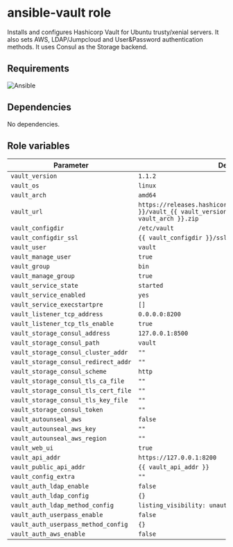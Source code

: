 # ansible-vault role
Installs and configures Hashicorp Vault for Ubuntu trusty/xenial servers. It also sets AWS, LDAP/Jumpcloud and User&Password authentication methods. It uses Consul as the Storage backend.

## Requirements
![Ansible](https://img.shields.io/badge/ansible-2.8.2-green)

## Dependencies
No dependencies.


## Role variables
| Parameter    | Default |
|--------------|----------|
| `vault_version` | `1.1.2` |
| `vault_os` | `linux` |
| `vault_arch` | `amd64` |
| `vault_url` | `https://releases.hashicorp.com/vault/{{vault_version }}/vault_{{ vault_version }}_{{ vault_os }}_{{ vault_arch }}.zip` |
| `vault_configdir` | `/etc/vault` |
| `vault_configdir_ssl` | `{{ vault_configdir }}/ssl` |
| `vault_user` | `vault` |
| `vault_manage_user` | `true` |
| `vault_group` | `bin` |
| `vault_manage_group` | `true` |
| `vault_service_state` | `started` |
| `vault_service_enabled` | `yes` |
| `vault_service_execstartpre` | `[]` |
| `vault_listener_tcp_address` | `0.0.0.0:8200` |
| `vault_listener_tcp_tls_enable` | `true` |
| `vault_storage_consul_address` | `127.0.0.1:8500` |
| `vault_storage_consul_path` | `vault` |
| `vault_storage_consul_cluster_addr` | `""` |
| `vault_storage_consul_redirect_addr` | `""` |
| `vault_storage_consul_scheme` | `http` |
| `vault_storage_consul_tls_ca_file` | `""` |
| `vault_storage_consul_tls_cert_file` | `""` |
| `vault_storage_consul_tls_key_file` | `""` |
| `vault_storage_consul_token` | `""` |
| `vault_autounseal_aws` | `false` |
| `vault_autounseal_aws_key` | `""` |
| `vault_autounseal_aws_region` | `""` |
| `vault_web_ui` | `true` |
| `vault_api_addr` | `https://127.0.0.1:8200` |
| `vault_public_api_addr` | `{{ vault_api_addr }}` |
| `vault_config_extra` | `""` |
| `vault_auth_ldap_enable` | `false` |
| `vault_auth_ldap_config` | `{}` |
| `vault_auth_ldap_method_config` | `listing_visibility: unauth` |
| `vault_auth_userpass_enable` | `false` |
| `vault_auth_userpass_method_config` | `{}` |
| `vault_auth_aws_enable` | `false` |
